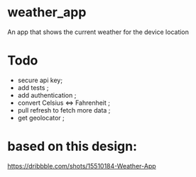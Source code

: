 # weather_app

An app that shows the current weather for the device location

# Todo
- secure api key;
- add tests ;
- add authentication ;
- convert Celsius <=> Fahrenheit ;
- pull refresh to fetch more data ;
- get geolocator ;

# based on this design:
https://dribbble.com/shots/15510184-Weather-App